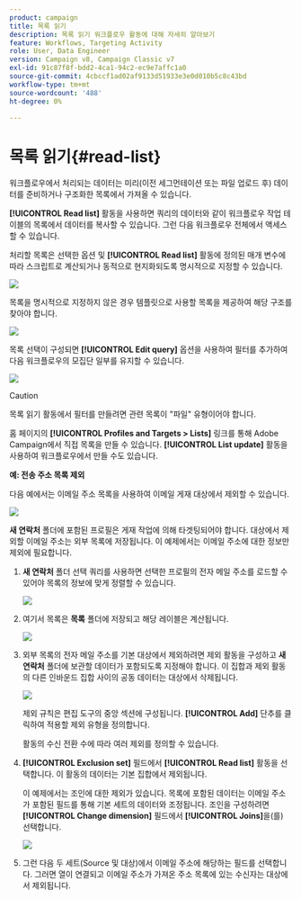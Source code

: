 ```yaml
---
product: campaign
title: 목록 읽기
description: 목록 읽기 워크플로우 활동에 대해 자세히 알아보기
feature: Workflows, Targeting Activity
role: User, Data Engineer
version: Campaign v8, Campaign Classic v7
exl-id: 91c87f8f-bdd2-4ca1-94c2-ec9e7affc1a0
source-git-commit: 4cbccf1ad02af9133d51933e3e0d010b5c8c43bd
workflow-type: tm+mt
source-wordcount: '488'
ht-degree: 0%

---
```


# 목록 읽기{#read-list}

워크플로우에서 처리되는 데이터는 미리(이전 세그먼테이션 또는 파일 업로드 후) 데이터를 준비하거나 구조화한 목록에서 가져올 수 있습니다.

**[!UICONTROL Read list]** 활동을 사용하면 쿼리의 데이터와 같이 워크플로우 작업 테이블의 목록에서 데이터를 복사할 수 있습니다. 그런 다음 워크플로우 전체에서 액세스할 수 있습니다.

처리할 목록은 선택한 옵션 및 **[!UICONTROL Read list]** 활동에 정의된 매개 변수에 따라 스크립트로 계산되거나 동적으로 현지화되도록 명시적으로 지정할 수 있습니다.

![](assets/list_edit_select_option_01.png)

목록을 명시적으로 지정하지 않은 경우 템플릿으로 사용할 목록을 제공하여 해당 구조를 찾아야 합니다.

![](assets/s_advuser_list_template_select.png)

목록 선택이 구성되면 **[!UICONTROL Edit query]** 옵션을 사용하여 필터를 추가하여 다음 워크플로우의 모집단 일부를 유지할 수 있습니다.

![](assets/wf_readlist_1.png)

>[!CAUTION]
>
>목록 읽기 활동에서 필터를 만들려면 관련 목록이 &quot;파일&quot; 유형이어야 합니다.

홈 페이지의 **[!UICONTROL Profiles and Targets > Lists]** 링크를 통해 Adobe Campaign에서 직접 목록을 만들 수 있습니다. **[!UICONTROL List update]** 활동을 사용하여 워크플로우에서 만들 수도 있습니다.

**예: 전송 주소 목록 제외**

다음 예에서는 이메일 주소 목록을 사용하여 이메일 게재 대상에서 제외할 수 있습니다.

![](assets/s_advuser_list_read_sample_1.png)

**새 연락처** 폴더에 포함된 프로필은 게재 작업에 의해 타겟팅되어야 합니다. 대상에서 제외할 이메일 주소는 외부 목록에 저장됩니다. 이 예제에서는 이메일 주소에 대한 정보만 제외에 필요합니다.

1. **새 연락처** 폴더 선택 쿼리를 사용하면 선택한 프로필의 전자 메일 주소를 로드할 수 있어야 목록의 정보에 맞게 정렬할 수 있습니다.

   ![](assets/s_advuser_list_read_sample_0.png)

1. 여기서 목록은 **목록** 폴더에 저장되고 해당 레이블은 계산됩니다.

   ![](assets/s_advuser_list_read_sample_2.png)

1. 외부 목록의 전자 메일 주소를 기본 대상에서 제외하려면 제외 활동을 구성하고 **새 연락처** 폴더에 보관할 데이터가 포함되도록 지정해야 합니다. 이 집합과 제외 활동의 다른 인바운드 집합 사이의 공동 데이터는 대상에서 삭제됩니다.

   ![](assets/s_advuser_list_read_sample_3.png)

   제외 규칙은 편집 도구의 중앙 섹션에 구성됩니다. **[!UICONTROL Add]** 단추를 클릭하여 적용할 제외 유형을 정의합니다.

   활동의 수신 전환 수에 따라 여러 제외를 정의할 수 있습니다.

1. **[!UICONTROL Exclusion set]** 필드에서 **[!UICONTROL Read list]** 활동을 선택합니다. 이 활동의 데이터는 기본 집합에서 제외됩니다.

   이 예제에서는 조인에 대한 제외가 있습니다. 목록에 포함된 데이터는 이메일 주소가 포함된 필드를 통해 기본 세트의 데이터와 조정됩니다. 조인을 구성하려면 **[!UICONTROL Change dimension]** 필드에서 **[!UICONTROL Joins]**&#x200B;을(를) 선택합니다.

   ![](assets/s_advuser_list_read_sample_4.png)

1. 그런 다음 두 세트(Source 및 대상)에서 이메일 주소에 해당하는 필드를 선택합니다. 그러면 열이 연결되고 이메일 주소가 가져온 주소 목록에 있는 수신자는 대상에서 제외됩니다.
